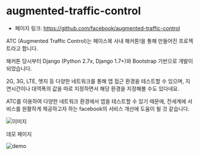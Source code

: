 augmented-traffic-control
==================================================
- 페이지 링크: https://github.com/facebook/augmented-traffic-control

ATC (Augmented Traffic Control)는 페이스북 사내 해커톤!을 통해 만들어진 프로젝트라고 합니다.

해커톤 당시부터 Django (Python 2.7x, Django 1.7+)와 Bootstrap 기반으로 개발이 되었습니다.

2G, 3G, LTE, 엣지 등 다양한 네트워크를 통해 앱 접근 환경을 테스트할 수 있으며, 지연시간이나 대역폭의 값을 따로 지정하면서 해당 환경을 지정해볼 수도 있다네요.

ATC를 이용하여 다양한 네트워크 환경에서 앱을 테스트할 수 있기 때문에, 전세계에 서비스를 원활하게 제공하고자 하는 facebook의 서비스 개선에 도움이 될 것 같습니다.

![이미지](http://facebook.github.io/augmented-traffic-control/images/atc_overview.png)

데모 페이지

![demo](http://www.bloter.net/wp-content/uploads/2015/03/Facebook_ATC_02-800x843.jpg)

